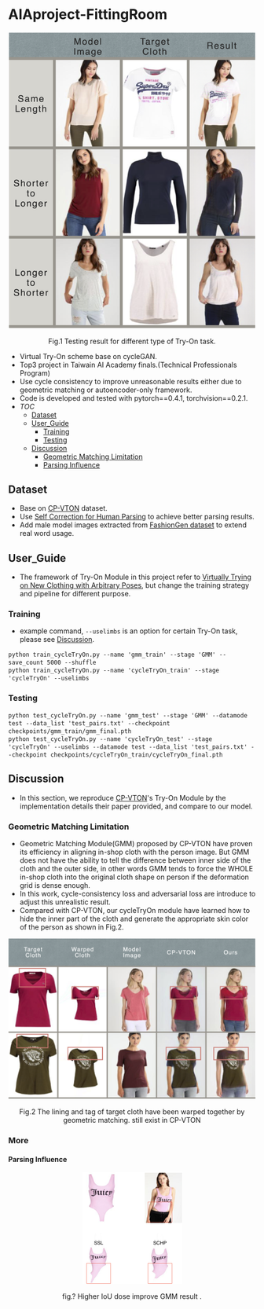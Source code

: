 # AIAproject-FittingRoom
<div align="center">
 <img src="image/result.png" width="700px" />
 <p>Fig.1 Testing result for different type of Try-On task.</p>
</div>

- Virtual Try-On scheme base on cycleGAN.
- Top3 project in Taiwain AI Academy finals.(Technical Professionals Program)
- Use cycle consistency to improve unreasonable results either due to geometric matching or autoencoder-only framework.
- Code is developed and tested with pytorch==0.4.1, torchvision==0.2.1.
- _TOC_
   - [Dataset](#Dataset)
   - [User_Guide](#User_Guide)
     - [Training](#Training)
     - [Testing](#Testing)
   - [Discussion](#Discussion)
     - [Geometric Matching Limitation](#Geometric-Matching-Limitation)
     - [Parsing Influence](#Parsing-Influence)


## Dataset
- Base on [CP-VTON](https://github.com/sergeywong/cp-vton) dataset.
- Use [Self Correction for Human Parsing](https://github.com/PeikeLi/Self-Correction-Human-Parsing) to achieve better parsing results.
- Add male model images extracted from [FashionGen dataset](https://fashion-gen.com) to extend real word usage.
## User_Guide
- The framework of Try-On Module in this project refer to [Virtually Trying on New Clothing with Arbitrary Poses](https://www.english.com.tw/modules/newbb/viewtopic.php?post_id=928), but change the training strategy and pipeline for different purpose.
### Training
- example command, ```--uselimbs``` is an option for certain Try-On task, please see [Discussion](#Discussion).
```
python train_cycleTryOn.py --name 'gmm_train' --stage 'GMM' --save_count 5000 --shuffle
python train_cycleTryOn.py --name 'cycleTryOn_train' --stage 'cycleTryOn' --uselimbs
```
### Testing
```
python test_cycleTryOn.py --name 'gmm_test' --stage 'GMM' --datamode test --data_list 'test_pairs.txt' --checkpoint checkpoints/gmm_train/gmm_final.pth
python test_cycleTryOn.py --name 'cycleTryOn_test' --stage 'cycleTryOn' --uselimbs --datamode test --data_list 'test_pairs.txt' --checkpoint checkpoints/cycleTryOn_train/cycleTryOn_final.pth
```
## Discussion
- In this section, we reproduce [CP-VTON](https://github.com/sergeywong/cp-vton)'s Try-On Module by the implementation details their paper provided, and compare to our model.
### Geometric Matching Limitation
- Geometric Matching Module(GMM) proposed by CP-VTON have proven its efficiency in aligning in-shop cloth with the person image. But GMM does not have the ability to tell the difference between inner side of the cloth and the outer side, in other words GMM tends to force the WHOLE in-shop cloth into the original cloth shape on person if the deformation grid is dense enough.
- In this work, cycle-consistency loss and adversarial loss are introduce to adjust this unrealistic result.
- Compared with CP-VTON, our cycleTryOn module have learned how to hide the inner part of the cloth and generate the appropriate skin color of the person as shown in Fig.2.
<div align="center">
 <img src="image/GML.png" width="700px" />
 <p>Fig.2 The lining and tag of target cloth have been warped together by geometric matching. still exist in CP-VTON </p>
</div>

### More
#### Parsing Influence
<div align="center">
 <img src="image/PI.png" width="203px" />
 <p>fig.? Higher IoU dose improve GMM result .</p>
</div>

